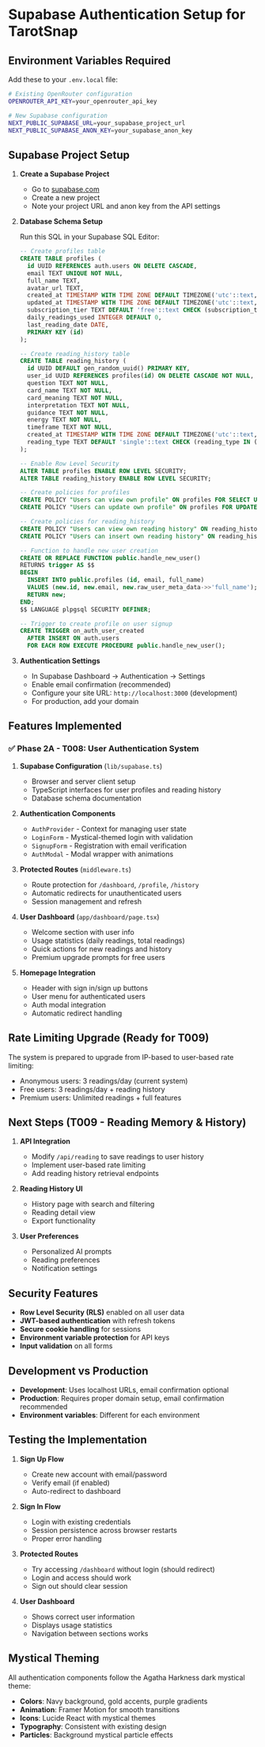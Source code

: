 # Supabase Authentication Setup for TarotSnap

## Environment Variables Required

Add these to your `.env.local` file:

```bash
# Existing OpenRouter configuration
OPENROUTER_API_KEY=your_openrouter_api_key

# New Supabase configuration
NEXT_PUBLIC_SUPABASE_URL=your_supabase_project_url
NEXT_PUBLIC_SUPABASE_ANON_KEY=your_supabase_anon_key
```

## Supabase Project Setup

1. **Create a Supabase Project**
   - Go to [supabase.com](https://supabase.com)
   - Create a new project
   - Note your project URL and anon key from the API settings

2. **Database Schema Setup**
   
   Run this SQL in your Supabase SQL Editor:

   ```sql
   -- Create profiles table
   CREATE TABLE profiles (
     id UUID REFERENCES auth.users ON DELETE CASCADE,
     email TEXT UNIQUE NOT NULL,
     full_name TEXT,
     avatar_url TEXT,
     created_at TIMESTAMP WITH TIME ZONE DEFAULT TIMEZONE('utc'::text, NOW()) NOT NULL,
     updated_at TIMESTAMP WITH TIME ZONE DEFAULT TIMEZONE('utc'::text, NOW()) NOT NULL,
     subscription_tier TEXT DEFAULT 'free'::text CHECK (subscription_tier IN ('free', 'premium')),
     daily_readings_used INTEGER DEFAULT 0,
     last_reading_date DATE,
     PRIMARY KEY (id)
   );

   -- Create reading_history table
   CREATE TABLE reading_history (
     id UUID DEFAULT gen_random_uuid() PRIMARY KEY,
     user_id UUID REFERENCES profiles(id) ON DELETE CASCADE NOT NULL,
     question TEXT NOT NULL,
     card_name TEXT NOT NULL,
     card_meaning TEXT NOT NULL,
     interpretation TEXT NOT NULL,
     guidance TEXT NOT NULL,
     energy TEXT NOT NULL,
     timeframe TEXT NOT NULL,
     created_at TIMESTAMP WITH TIME ZONE DEFAULT TIMEZONE('utc'::text, NOW()) NOT NULL,
     reading_type TEXT DEFAULT 'single'::text CHECK (reading_type IN ('single', 'three-card', 'celtic-cross'))
   );

   -- Enable Row Level Security
   ALTER TABLE profiles ENABLE ROW LEVEL SECURITY;
   ALTER TABLE reading_history ENABLE ROW LEVEL SECURITY;

   -- Create policies for profiles
   CREATE POLICY "Users can view own profile" ON profiles FOR SELECT USING (auth.uid() = id);
   CREATE POLICY "Users can update own profile" ON profiles FOR UPDATE USING (auth.uid() = id);

   -- Create policies for reading_history
   CREATE POLICY "Users can view own reading history" ON reading_history FOR SELECT USING (auth.uid() = user_id);
   CREATE POLICY "Users can insert own reading history" ON reading_history FOR INSERT WITH CHECK (auth.uid() = user_id);

   -- Function to handle new user creation
   CREATE OR REPLACE FUNCTION public.handle_new_user()
   RETURNS trigger AS $$
   BEGIN
     INSERT INTO public.profiles (id, email, full_name)
     VALUES (new.id, new.email, new.raw_user_meta_data->>'full_name');
     RETURN new;
   END;
   $$ LANGUAGE plpgsql SECURITY DEFINER;

   -- Trigger to create profile on user signup
   CREATE TRIGGER on_auth_user_created
     AFTER INSERT ON auth.users
     FOR EACH ROW EXECUTE PROCEDURE public.handle_new_user();
   ```

3. **Authentication Settings**
   - In Supabase Dashboard → Authentication → Settings
   - Enable email confirmation (recommended)
   - Configure your site URL: `http://localhost:3000` (development)
   - For production, add your domain

## Features Implemented

### ✅ Phase 2A - T008: User Authentication System

1. **Supabase Configuration** (`lib/supabase.ts`)
   - Browser and server client setup
   - TypeScript interfaces for user profiles and reading history
   - Database schema documentation

2. **Authentication Components**
   - `AuthProvider` - Context for managing user state
   - `LoginForm` - Mystical-themed login with validation
   - `SignupForm` - Registration with email verification
   - `AuthModal` - Modal wrapper with animations

3. **Protected Routes** (`middleware.ts`)
   - Route protection for `/dashboard`, `/profile`, `/history`
   - Automatic redirects for unauthenticated users
   - Session management and refresh

4. **User Dashboard** (`app/dashboard/page.tsx`)
   - Welcome section with user info
   - Usage statistics (daily readings, total readings)
   - Quick actions for new readings and history
   - Premium upgrade prompts for free users

5. **Homepage Integration**
   - Header with sign in/sign up buttons
   - User menu for authenticated users
   - Auth modal integration
   - Automatic redirect handling

## Rate Limiting Upgrade (Ready for T009)

The system is prepared to upgrade from IP-based to user-based rate limiting:

- Anonymous users: 3 readings/day (current system)
- Free users: 3 readings/day + reading history
- Premium users: Unlimited readings + full features

## Next Steps (T009 - Reading Memory & History)

1. **API Integration**
   - Modify `/api/reading` to save readings to user history
   - Implement user-based rate limiting
   - Add reading history retrieval endpoints

2. **Reading History UI**
   - History page with search and filtering
   - Reading detail view
   - Export functionality

3. **User Preferences**
   - Personalized AI prompts
   - Reading preferences
   - Notification settings

## Security Features

- **Row Level Security (RLS)** enabled on all user data
- **JWT-based authentication** with refresh tokens
- **Secure cookie handling** for sessions
- **Environment variable protection** for API keys
- **Input validation** on all forms

## Development vs Production

- **Development**: Uses localhost URLs, email confirmation optional
- **Production**: Requires proper domain setup, email confirmation recommended
- **Environment variables**: Different for each environment

## Testing the Implementation

1. **Sign Up Flow**
   - Create new account with email/password
   - Verify email (if enabled)
   - Auto-redirect to dashboard

2. **Sign In Flow**
   - Login with existing credentials
   - Session persistence across browser restarts
   - Proper error handling

3. **Protected Routes**
   - Try accessing `/dashboard` without login (should redirect)
   - Login and access should work
   - Sign out should clear session

4. **User Dashboard**
   - Shows correct user information
   - Displays usage statistics
   - Navigation between sections works

## Mystical Theming

All authentication components follow the Agatha Harkness dark mystical theme:
- **Colors**: Navy background, gold accents, purple gradients
- **Animation**: Framer Motion for smooth transitions
- **Icons**: Lucide React with mystical themes
- **Typography**: Consistent with existing design
- **Particles**: Background mystical particle effects 
